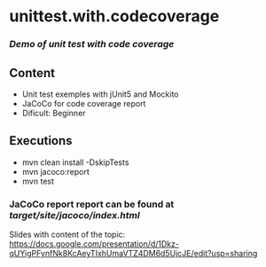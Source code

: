 # unittest.with.codecoverage
### _Demo of unit test with code coverage_

## Content
- Unit test exemples with jUnit5 and Mockito
- JaCoCo for code coverage report
- Dificult: Beginner

## Executions
- mvn clean install -DskipTests
- mvn jacoco:report
- mvn test

### JaCoCo report report can be found at _target/site/jacoco/index.html_

Slides with content of the topic:<br> https://docs.google.com/presentation/d/1Dkz-qUYigPFynfNk8KcAeyTIxhUmaVTZ4DM6d5UjcJE/edit?usp=sharing

